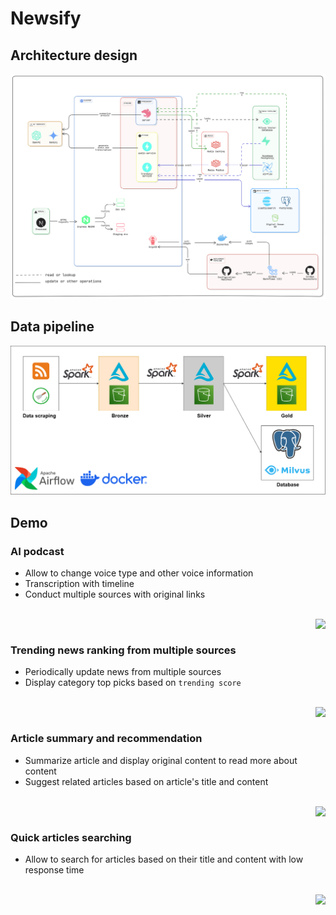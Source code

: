 # Newsify

## Architecture design
![alt text](/media/architecture.png)


## Data pipeline
![alt text](/media/data-pipeline.png)

## Demo

### AI podcast
- Allow to change voice type and other voice information
- Transcription with timeline
- Conduct multiple sources with original links

<br>

<img align="right" src="/media/daily_podcast_page.gif">

<br>

### Trending news ranking from multiple sources
- Periodically update news from multiple sources
- Display category top picks based on `trending score`

<br>

<img align="right" src="/media/home_page.gif">

<br>

### Article summary and recommendation
- Summarize article and display original content to read more about content
- Suggest related articles based on article's title and content

<br>

<img align="right" src="/media/article_page.gif">

<br>

### Quick articles searching
- Allow to search for articles based on their title and content with low response time

<br>

<img align="right" src="/media/search_page.gif">

<br>


